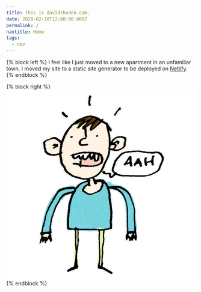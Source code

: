 ```yaml
---
title: This is davidrhoden.com.
date: 2020-02-10T12:00:00.000Z
permalink: /
navtitle: Home
tags:
  - nav
---
```


{% block left %}
I feel like I just moved to a new apartment in an unfamiliar town. I moved my site to a static site generator to be deployed on [Netlify](https://www.netlify.com).
{% endblock %}

{% block right %}
![frazzled looking guy saying aah, a drawing by David Rhoden](/static/img/aah-guy.jpg "frazzled looking guy saying aah, a drawing by David Rhoden")
{% endblock %}
